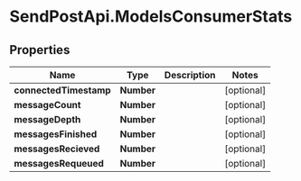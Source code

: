 # SendPostApi.ModelsConsumerStats

## Properties
Name | Type | Description | Notes
------------ | ------------- | ------------- | -------------
**connectedTimestamp** | **Number** |  | [optional] 
**messageCount** | **Number** |  | [optional] 
**messageDepth** | **Number** |  | [optional] 
**messagesFinished** | **Number** |  | [optional] 
**messagesRecieved** | **Number** |  | [optional] 
**messagesRequeued** | **Number** |  | [optional] 


